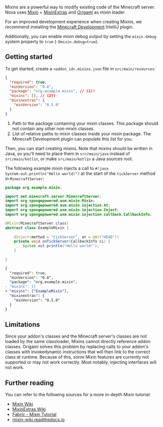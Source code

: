 Mixins are a powerful way to modify existing code of the Minecraft server. Nova uses [Mixin](https://github.com/SpongePowered/Mixin) + [MixinExtras](https://github.com/LlamaLad7/MixinExtras/) and [Origami](https://github.com/xenondevs/origami) as mixin loader.

For an improved development experience when creating Mixins, we recommend installing the [Minecraft Development](https://plugins.jetbrains.com/plugin/8327-minecraft-development) IntelliJ plugin.

Additionally, you can enable mixin debug output by setting the `mixin.debug` system property to `true` (`-Dmixin.debug=true`).

## Getting started

To get started, create a `<addon_id>.mixins.json` file in `src/main/resources`:
```json
{
  "required": true,
  "minVersion": "0.8",
  "package": "org.example.mixin", // (1)!
  "mixins": [], // (2)!
  "mixinextras": {
    "minVersion": "0.5.0"
  }
}
```

1. Path to the package containing your mixin classes. This package should not contain any other non-mixin classes.
2. List of relative paths to mixin classes inside your mixin package. The Minecraft Development plugin can populate this list for you.

Then, you can start creating mixins. Note that mixins should be written in Java, so you'll need to place them in `src/main/java` instead of `src/main/kotlin`, or make `src/main/kotlin` a Java sources root.

The following example mixin injects a call to `#!java System.out.println("Hello world!")` at the start of the `tickServer` method in `MinecraftServer`:

```java
package org.example.mixin;

import net.minecraft.server.MinecraftServer;
import org.spongepowered.asm.mixin.Mixin;
import org.spongepowered.asm.mixin.injection.At;
import org.spongepowered.asm.mixin.injection.Inject;
import org.spongepowered.asm.mixin.injection.callback.CallbackInfo;

@Mixin(MinecraftServer.class)
abstract class ExampleMixin {
    
    @Inject(method = "tickServer", at = @At("HEAD"))
    private void onTickServer(CallbackInfo ci) {
        System.out.println("Hello world!");
    }
    
}
```

```diff
{
  "required": true,
  "minVersion": "0.8",
  "package": "org.example.mixin",
- "mixins": []
+ "mixins": ["ExampleMixin"],
  "mixinextras": {
    "minVersion": "0.5.0"
  }
}
```

## Limitations

Since your addon's classes and the Minecraft server's classes are not loaded by the same classloader, Mixins cannot directly reference addon classes. Origami solves this problem by replacing calls to your addon's classes with invokedynamic instructions that will then link to the correct class at runtime. Because of this, some Mixin features are currently not supported or may not work correctly. Most notably, injecting interfaces will not work.

## Further reading

You can refer to the following sources for a more in-depth Mixin tutorial:

- [Mixin Wiki](https://github.com/SpongePowered/Mixin/wiki)
- [MixinExtras Wiki](https://github.com/LlamaLad7/MixinExtras/wiki)
- [Fabric - Mixin Tutorial](https://wiki.fabricmc.net/tutorial:mixin_introduction)
- [mixin-wiki.readthedocs.io](https://mixin-wiki.readthedocs.io/)